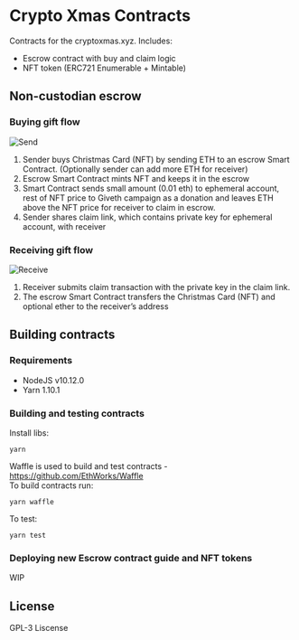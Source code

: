 # Crypto Xmas Contracts

Contracts for the cryptoxmas.xyz. Includes:  
- Escrow contract with buy and claim logic  
- NFT token (ERC721 Enumerable + Mintable)  

## Non-custodian escrow  
### Buying gift flow  

![Send](https://raw.githubusercontent.com/VolcaTech/cryptoxmas.xyz/master/public/buy_flow_server-less.png)

1. Sender buys Christmas Card (NFT) by sending ETH to an escrow Smart Contract. (Optionally sender can add more ETH for receiver)
2. Escrow Smart Contract mints NFT and keeps it in the escrow
3. Smart Contract sends small amount (0.01 eth) to ephemeral account, rest of NFT price to Giveth campaign as a donation and leaves ETH above the NFT price for receiver to claim in escrow.
4. Sender shares claim link, which contains private key for ephemeral account, with receiver


### Receiving gift flow

![Receive](https://raw.githubusercontent.com/VolcaTech/cryptoxmas.xyz/master/public/claim_flow_server-less.png)

1. Receiver submits claim transaction with the private key in the claim link.
2. The escrow Smart Contract transfers the Christmas Card (NFT) and optional ether to the receiver’s address


## Building contracts
### Requirements
- NodeJS v10.12.0
- Yarn 1.10.1  
### Building and testing contracts
Install libs:  
```
yarn
```

Waffle is used to build and test contracts - https://github.com/EthWorks/Waffle  
To build contracts run: 
```
yarn waffle 
```
To test:
```
yarn test
```

### Deploying new Escrow contract guide and NFT tokens
WIP

## License
GPL-3 Liscense 

